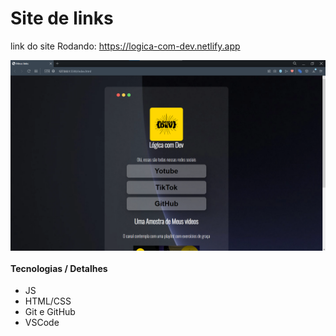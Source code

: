 # Site de links
link do site Rodando: https://logica-com-dev.netlify.app
<p align="center" style="display: flex; align-items: flex-start; justify-content: center;">
  <img alt="versão 1.0 do projeto - Home" title="#lista" src="tela.png">
</p>  
 
 #### Tecnologias / Detalhes

- JS
- HTML/CSS
- Git e GitHub 
- VSCode

